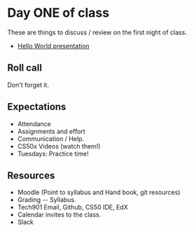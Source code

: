 # Day ONE of class

These are things to discuss / review on the first night of class.

- [Hello World presentation](https://docs.google.com/presentation/d/13mFT59E6FLPjrw9f60vJ8irJuHIdiSgk8OpodLppaR8/edit?usp=sharing)

## Roll call

Don't forget it.


## Expectations

- Attendance
- Assignments and effort
- Communication / Help.
- CS50x Videos (watch them!)
- Tuesdays: Practice time!

## Resources

- Moodle (Point to syllabus and Hand book, git resources)
- Grading -- Syllabus.
- Tech901 Email, Github, CS50 IDE, EdX
- Calendar invites to the class.
- Slack


